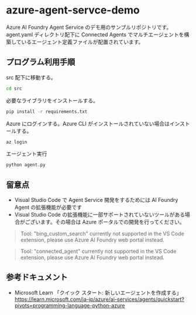 # azure-agent-servce-demo
Azure AI Foundry Agent Service のデモ用のサンプルリポジトリです。
agent.yaml ディレクトリ配下に Connected Agents でマルチエージェントを構築しているエージェント定義ファイルが配置されています。

## プログラム利用手順
src 配下に移動する。
```bash
cd src
```

必要なライブラリをインストールする。
```bash
pip install -r requirements.txt
```

Azure にログインする。Azure CLI がインストールされていない場合はインストールする。
```bash
az login
```

エージェント実行
```bash
python agent.py
```

## 留意点
- Visual Studio Code で Agent Service 開発をするためには AI Foundry Agent の拡張機能が必要です
- Visual Studio Code の拡張機能に一部サポートされていないツールがある場合がございます。その場合は Azure ポータルでの開発を行ってください。

> Tool: "bing_custom_search" currently not supported in the VS Code extension, please use Azure AI Foundry web portal instead.

> Tool: "connected_agent" currently not supported in the VS Code extension, please use Azure AI Foundry web portal instead.

## 参考ドキュメント
- Microsoft Learn 「クイック スタート: 新しいエージェントを作成する」
https://learn.microsoft.com/ja-jp/azure/ai-services/agents/quickstart?pivots=programming-language-python-azure
